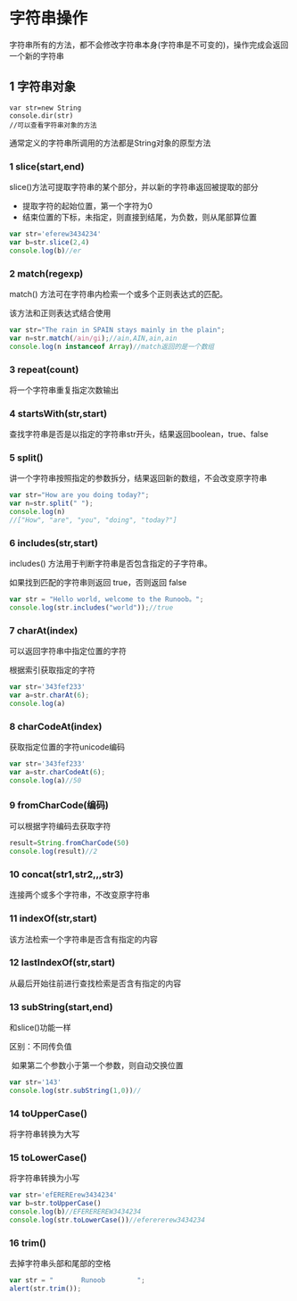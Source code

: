 # 字符串操作

字符串所有的方法，都不会修改字符串本身(字符串是不可变的)，操作完成会返回一个新的字符串

##  1 字符串对象

```
var str=new String
console.dir(str)
//可以查看字符串对象的方法
```

通常定义的字符串所调用的方法都是String对象的原型方法

### 1 slice(start,end)

slice()方法可提取字符串的某个部分，并以新的字符串返回被提取的部分

* 提取字符的起始位置，第一个字符为0
* 结束位置的下标，未指定，则直接到结尾，为负数，则从尾部算位置

```javascript
var str='eferew3434234'
var b=str.slice(2,4)
console.log(b)//er
```

### 2 match(regexp)

match() 方法可在字符串内检索一个或多个正则表达式的匹配。

该方法和正则表达式结合使用

```javascript
var str="The rain in SPAIN stays mainly in the plain"; 
var n=str.match(/ain/gi);//ain,AIN,ain,ain
console.log(n instanceof Array)//match返回的是一个数组
```

### 3 repeat(count)

将一个字符串重复指定次数输出

### 4 startsWith(str,start)

查找字符串是否是以指定的字符串str开头，结果返回boolean，true、false

### 5 split()

讲一个字符串按照指定的参数拆分，结果返回新的数组，不会改变原字符串

```javascript
var str="How are you doing today?";
var n=str.split(" ");
console.log(n)
//["How", "are", "you", "doing", "today?"]
```

### 6 includes(str,start)

includes() 方法用于判断字符串是否包含指定的子字符串。

如果找到匹配的字符串则返回 true，否则返回 false

```javascript
var str = "Hello world, welcome to the Runoob。";
console.log(str.includes("world"));//true
```

### 7 charAt(index)

可以返回字符串中指定位置的字符

根据索引获取指定的字符

```javascript
var str='343fef233'
var a=str.charAt(6);
console.log(a)
```

### 8 charCodeAt(index)

获取指定位置的字符unicode编码

```javascript
var str='343fef233'
var a=str.charCodeAt(6);
console.log(a)//50
```

### 9 fromCharCode(编码)

可以根据字符编码去获取字符

```javascript
result=String.fromCharCode(50)
console.log(result)//2
```

### 10 concat(str1,str2,,,str3)

连接两个或多个字符串，不改变原字符串

### 11 indexOf(str,start)

该方法检索一个字符串是否含有指定的内容

### 12 lastIndexOf(str,start)

从最后开始往前进行查找检索是否含有指定的内容

### 13 subString(start,end)

和slice()功能一样

区别：不同传负值

​	    如果第二个参数小于第一个参数，则自动交换位置

```javascript
var str='143'
console.log(str.subString(1,0))//
```

### 14 toUpperCase()

将字符串转换为大写

### 15 toLowerCase()

将字符串转换为小写

```javascript
var str='efERERErew3434234'
var b=str.toUpperCase()
console.log(b)//EFEREREREW3434234
console.log(str.toLowerCase())//eferererew3434234
```

### 16 trim()

去掉字符串头部和尾部的空格

```javascript
var str = "       Runoob        ";
alert(str.trim());
```

